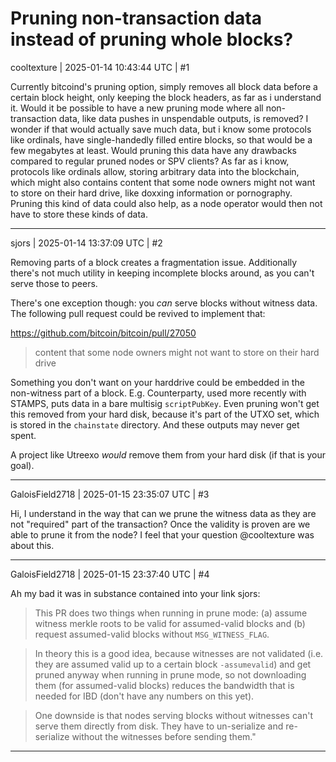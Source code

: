 # Pruning non-transaction data instead of pruning whole blocks?

cooltexture | 2025-01-14 10:43:44 UTC | #1

Currently bitcoind's pruning option, simply removes all block data before a certain block height, only keeping the block headers, as far as i understand it.
Would it be possible to have a new pruning mode where all non-transaction data, like data pushes in unspendable outputs, is removed? I wonder if that would actually save much data, but i know some protocols like ordinals, have single-handedly filled entire blocks, so that would be a few megabytes at least. Would pruning this data have any drawbacks compared to regular pruned nodes or SPV clients?
As far as i know, protocols like ordinals allow, storing arbitrary data into the blockchain, which might also contains content that some node owners might not want to store on their hard drive, like doxxing information or pornography. 
Pruning this kind of data could also help, as a node operator would then not have to store these kinds of data.

-------------------------

sjors | 2025-01-14 13:37:09 UTC | #2

Removing parts of a block creates a fragmentation issue. Additionally there's not much utility in keeping incomplete blocks around, as you can't serve those to peers.

There's one exception though: you _can_ serve blocks without witness data. The following pull request could be revived to implement that:

https://github.com/bitcoin/bitcoin/pull/27050

> content that some node owners might not want to store on their hard drive

Something you don't want on your harddrive could be embedded in the non-witness part of a block. E.g. Counterparty, used more recently with STAMPS, puts data in a bare multisig `scriptPubKey`. Even pruning won't get this removed from your hard disk, because it's part of the UTXO set, which is stored in the `chainstate` directory. And these outputs may never get spent.

A project like Utreexo _would_ remove them from your hard disk (if that is your goal).

-------------------------

GaloisField2718 | 2025-01-15 23:35:07 UTC | #3

Hi, 
I understand in the way that can we prune the witness data as they are not "required" part of the transaction? Once the validity is proven are we able to prune it from the node? 
I feel that your question @cooltexture was about this.

-------------------------

GaloisField2718 | 2025-01-15 23:37:40 UTC | #4

Ah my bad it was in substance contained into your link sjors: 
> This PR does two things when running in prune mode: (a) assume witness merkle roots to be valid for assumed-valid blocks and (b) request assumed-valid blocks without `MSG_WITNESS_FLAG`.

>In theory this is a good idea, because witnesses are not validated (i.e. they are assumed valid up to a certain block `-assumevalid`) and get pruned anyway when running in prune mode, so not downloading them (for assumed-valid blocks) reduces the bandwidth that is needed for IBD (don't have any numbers on this yet).

> One downside is that nodes serving blocks without witnesses can't serve them directly from disk. They have to un-serialize and re-serialize without the witnesses before sending them."

-------------------------

